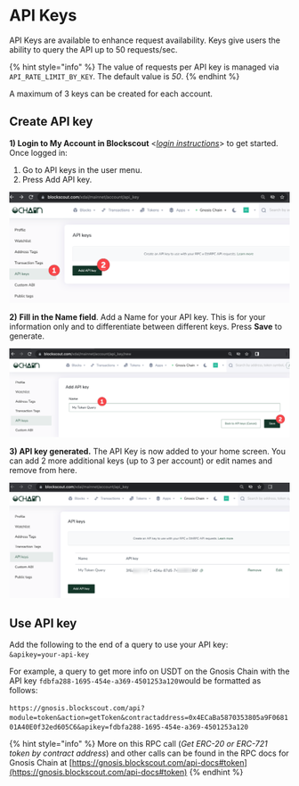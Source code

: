 # API Keys

API Keys are available to enhance request availability. Keys give users the ability to query the API up to 50 requests/sec.

{% hint style="info" %}
The value of requests per API key is managed via `API_RATE_LIMIT_BY_KEY`. The default value is _50_.
{% endhint %}

A maximum of 3 keys can be created for each account.

## Create API key

**1) Login to My Account in Blockscout** <[_login instructions_](./)> to get started. Once logged in:

1. Go to API keys in the user menu.
2. Press Add API key.

![](../../.gitbook/assets/API-1.png)

**2)** **Fill in the Name field**. Add a Name for your API key. This is for your information only and to differentiate between different keys. Press **Save** to generate.

![](../../.gitbook/assets/API-2.png)

**3) API key generated.** The API Key is now added to your home screen. You can add 2 more additional keys (up to 3 per account) or edit names and remove from here.

![](../../.gitbook/assets/api-3.png)

## Use API key

Add the following to the end of a query to use your API key:\
`&apikey=your-api-key`

For example, a query to get more info on USDT on the Gnosis Chain with the API key `fdbfa288-1695-454e-a369-4501253a120`would be formatted as follows:&#x20;

`https://gnosis.blockscout.com/api?module=token&action=getToken&contractaddress=0x4ECaBa5870353805a9F068101A40E0f32ed605C6&apikey=fdbfa288-1695-454e-a369-4501253a120`

{% hint style="info" %}
More on this RPC call (_Get ERC-20 or ERC-721 token by contract address_) and other calls can be found in the RPC docs for Gnosis Chain at [https://gnosis.blockscout.com/api-docs#token](https://gnosis.blockscout.com/api-docs#token)
{% endhint %}



